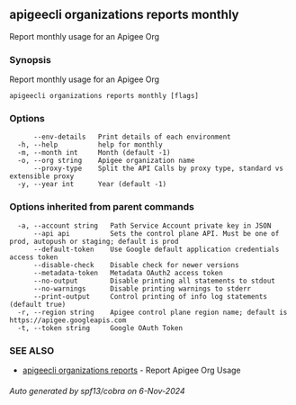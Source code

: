 ## apigeecli organizations reports monthly

Report monthly usage for an Apigee Org

### Synopsis

Report monthly usage for an Apigee Org

```
apigeecli organizations reports monthly [flags]
```

### Options

```
      --env-details   Print details of each environment
  -h, --help          help for monthly
  -m, --month int     Month (default -1)
  -o, --org string    Apigee organization name
      --proxy-type    Split the API Calls by proxy type, standard vs extensible proxy
  -y, --year int      Year (default -1)
```

### Options inherited from parent commands

```
  -a, --account string   Path Service Account private key in JSON
      --api api          Sets the control plane API. Must be one of prod, autopush or staging; default is prod
      --default-token    Use Google default application credentials access token
      --disable-check    Disable check for newer versions
      --metadata-token   Metadata OAuth2 access token
      --no-output        Disable printing all statements to stdout
      --no-warnings      Disable printing warnings to stderr
      --print-output     Control printing of info log statements (default true)
  -r, --region string    Apigee control plane region name; default is https://apigee.googleapis.com
  -t, --token string     Google OAuth Token
```

### SEE ALSO

* [apigeecli organizations reports](apigeecli_organizations_reports.md)	 - Report Apigee Org Usage

###### Auto generated by spf13/cobra on 6-Nov-2024
